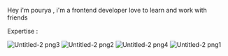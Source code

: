 Hey i'm pourya , i'm a frontend developer love to learn and work with friends 

Expertise : 

![Untitled-2 png3](https://github.com/user-attachments/assets/c8fc42f8-255f-4cc7-93e6-60c41c768b37) ![Untitled-2 png2](https://github.com/user-attachments/assets/646a5bbf-3c77-4592-b127-fa1b7949933c)  ![Untitled-2 png4](https://github.com/user-attachments/assets/d8c70c5c-a6f3-4adc-b594-c0ab5372ef8c) ![Untitled-2 png1](https://github.com/user-attachments/assets/674383f9-6c2d-4b53-af10-aaea2864e653)     





